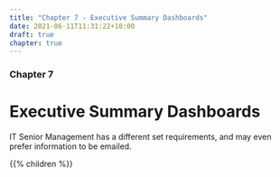 ```yaml
---
title: "Chapter 7 - Executive Summary Dashboards"
date: 2021-06-11T11:31:22+10:00
draft: true
chapter: true
---
```


### Chapter 7
# Executive Summary Dashboards

IT Senior Management has a different set requirements, and may even prefer information to be emailed.

{{% children %}}